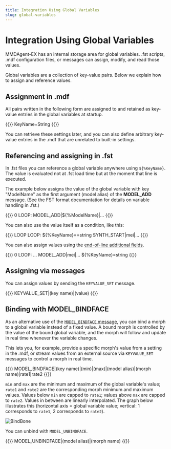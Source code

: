 ```yaml
---
title: Integration Using Global Variables
slug: global-variables
---
```

# Integration Using Global Variables

MMDAgent-EX has an internal storage area for global variables. .fst scripts, .mdf configuration files, or messages can assign, modify, and read those values.

Global variables are a collection of key-value pairs. Below we explain how to assign and reference values.

## Assignment in .mdf

All pairs written in the following form are assigned to and retained as key-value entries in the global variables at startup.

{{<mdf>}}
KeyName=String
{{</mdf>}}

You can retrieve these settings later, and you can also define arbitrary key-value entries in the .mdf that are unrelated to built-in settings.

## Referencing and assigning in .fst

In .fst files you can reference a global variable anywhere using `${%KeyName}`.
The value is evaluated not at .fst load time but at the moment that line is executed.

The example below assigns the value of the global variable with key "ModelName" as the first argument (model alias) of the **MODEL_ADD** message. (See the FST format documentation for details on variable handling in .fst.)

{{<fst>}}
0 LOOP:
    <eps> MODEL_ADD|${%ModelName}|...
{{</fst>}}

You can also use the value itself as a condition, like this:

{{<fst>}}
LOOP LOOP:
    ${%KeyName}==string SYNTH_START|mei|...
{{</fst>}}

You can also assign values using the [end-of-line additional fields](../fst-format/).

{{<fst>}}
0 LOOP:
  ...
  <eps>  MODEL_ADD|mei|... ${%KeyName}=string
{{</fst>}}


## Assigning via messages

You can assign values by sending the `KEYVALUE_SET` message.

{{<message>}}
KEYVALUE_SET|(key name)|(value)
{{</message>}}

## Binding with MODEL_BINDFACE

As an alternative use of the [`MODEL_BINDFACE` message](../motion-bind/#model_bindface), you can bind a morph to a global variable instead of a fixed value. A bound morph is controlled by the value of the bound global variable, and the morph will follow and update in real time whenever the variable changes.

This lets you, for example, provide a specific morph's value from a setting in the .mdf, or stream values from an external source via `KEYVALUE_SET` messages to control a morph in real time.

{{<message>}}
MODEL_BINDFACE|(key name)|(min)|(max)|(model alias)|(morph name)|rate1|rate2
{{</message>}}

`min` and `max` are the minimum and maximum of the global variable's value; `rate1` and `rate2` are the corresponding morph minimum and maximum values. Values below `min` are capped to `rate1`; values above `max` are capped to `rate2`. Values in between are linearly interpolated. The graph below illustrates this (horizontal axis = global variable value; vertical: 1 corresponds to `rate1`, 2 corresponds to `rate2`).

![BindBone](/images/bindbone.png)

You can unbind with `MODEL_UNBINDFACE`.

{{<message>}}
MODEL_UNBINDFACE|(model alias)|(morph name)
{{</message>}}